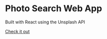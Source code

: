 # Photo Search Web App 
Built with React using the Unsplash API

[Check it out](https://react-unsplash-photo-search.netlify.app/)
